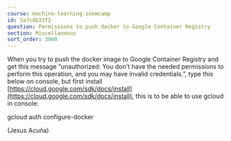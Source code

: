```yaml
---
course: machine-learning-zoomcamp
id: 5a7cdb33f2
question: Permissions to push docker to Google Container Registry
section: Miscellaneous
sort_order: 3960
---
```


When you try to push the docker image to Google Container Registry and get this message “unauthorized: You don't have the needed permissions to perform this operation, and you may have invalid credentials.”, type this below on console, but first install [https://cloud.google.com/sdk/docs/install](https://cloud.google.com/sdk/docs/install), this is to be able to use gcloud in console:

gcloud auth configure-docker

(Jesus Acuña)

